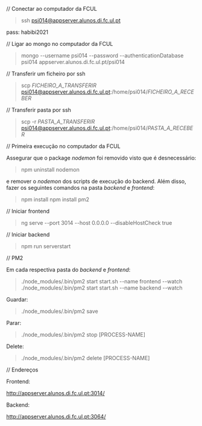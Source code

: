 // Conectar ao computador da FCUL

> ssh psi014@appserver.alunos.di.fc.ul.pt

pass: habibi2021

// Ligar ao mongo no computador da FCUL

> mongo --username psi014 --password --authenticationDatabase psi014 appserver.alunos.di.fc.ul.pt/psi014

// Transferir um ficheiro por ssh

> scp _FICHEIRO_A_TRANSFERIR_ psi014@appserver.alunos.di.fc.ul.pt:/home/psi014/_FICHEIRO_A_RECEBER_

// Transferir pasta por ssh

> scp -r _PASTA_A_TRANSFERIR_ psi014@appserver.alunos.di.fc.ul.pt:/home/psi014/_PASTA_A_RECEBER_

// Primeira execução no computador da FCUL

Assegurar que o package _nodemon_ foi removido visto que é desnecessário:

> npm uninstall nodemon

e remover o _nodemon_ dos scripts de execução do backend.
Além disso, fazer os seguintes comandos na pasta _backend_ e _frontend_:

> npm install
> npm install pm2

// Iniciar frontend

> ng serve --port 3014 --host 0.0.0.0 --disableHostCheck true

// Iniciar backend

> npm run serverstart

// PM2

Em cada respectiva pasta do _backend_ e _frontend_:

> ./node_modules/.bin/pm2 start start.sh --name frontend --watch
> ./node_modules/.bin/pm2 start start.sh --name backend --watch

Guardar:

> ./node_modules/.bin/pm2 save

Parar:

> ./node_modules/.bin/pm2 stop [PROCESS-NAME]

Delete:

> ./node_modules/.bin/pm2 delete [PROCESS-NAME]

// Endereços

Frontend:

http://appserver.alunos.di.fc.ul.pt:3014/

Backend:

http://appserver.alunos.di.fc.ul.pt:3064/
